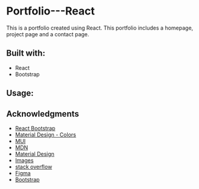 # Portfolio---React

This is a portfolio created using React. This portfolio includes a homepage, project page and a contact page.


## Built with:
* React
* Bootstrap


## Usage:



## Acknowledgments
* [React Bootstrap](https://react-bootstrap.github.io/)
* [Material Design - Colors](https://m2.material.io/design/color/the-color-system.html#tools-for-picking-colors)
* [MUI](https://mui.com/material-ui/react-toggle-button/)
* [MDN](https://developer.mozilla.org/en-US/)
* [Material Design](https://m2.material.io/design/color/the-color-system.html#color-theme-creation)
* [Images](https://unsplash.com/)
* [stack overflow](https://stackoverflow.com/)
* [Figma](https://www.figma.com/)
* [Bootstrap](https://getbootstrap.com/docs/4.1/getting-started/introduction/)


